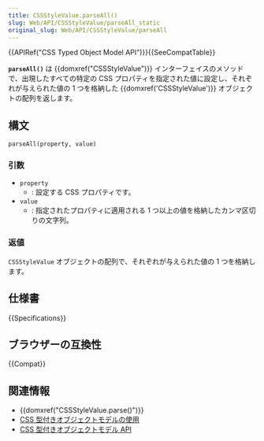 ```yaml
---
title: CSSStyleValue.parseAll()
slug: Web/API/CSSStyleValue/parseAll_static
original_slug: Web/API/CSSStyleValue/parseAll
---
```


{{APIRef("CSS Typed Object Model API")}}{{SeeCompatTable}}

**`parseAll()`** は {{domxref("CSSStyleValue")}} インターフェイスのメソッドで、出現したすべての特定の CSS プロパティを指定された値に設定し、それぞれが与えられた値の 1 つを格納した {{domxref('CSSStyleValue')}} オブジェクトの配列を返します。

## 構文

```js-nolint
parseAll(property, value)
```

### 引数

- `property`
  - : 設定する CSS プロパティです。
- `value`
  - : 指定されたプロパティに適用される 1 つ以上の値を格納したカンマ区切りの文字列。

### 返値

`CSSStyleValue` オブジェクトの配列で、それぞれが与えられた値の 1 つを格納します。

## 仕様書

{{Specifications}}

## ブラウザーの互換性

{{Compat}}

## 関連情報

- {{domxref("CSSStyleValue.parse()")}}
- [CSS 型付きオブジェクトモデルの使用](/ja/docs/Web/API/CSS_Typed_OM_API/Guide)
- [CSS 型付きオブジェクトモデル API](/ja/docs/Web/API/CSS_Typed_OM_API)
